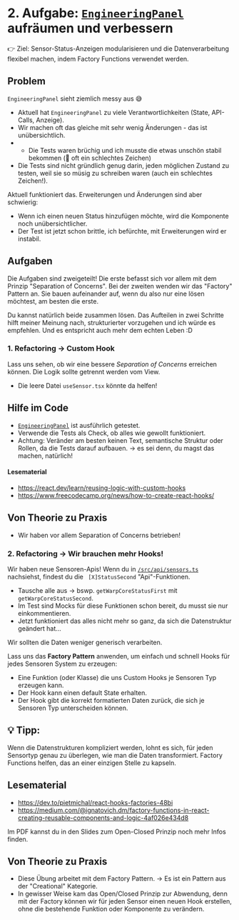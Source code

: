 # 2. Aufgabe: [`EngineeringPanel`](../src/app/features/engineering/EngineeringPanel.tsx) aufräumen und verbessern

👉 Ziel: Sensor-Status-Anzeigen modularisieren und die Datenverarbeitung flexibel machen, indem Factory Functions verwendet werden.

## Problem

`EngineeringPanel` sieht ziemlich messy aus 😅

- Aktuell hat `EngineeringPanel` zu viele Verantwortlichkeiten (State, API-Calls, Anzeige).
- Wir machen oft das gleiche mit sehr wenig Änderungen - das ist unübersichtlich.
- - Die Tests waren brüchig und ich musste die etwas unschön stabil bekommen (🚨 oft ein schlechtes Zeichen)
- Die Tests sind nicht gründlich genug darin, jeden möglichen Zustand zu testen, weil sie so müsig zu schreiben
  waren (auch ein schlechtes Zeichen!).

Aktuell funktioniert das. Erweiterungen und Änderungen sind aber schwierig:

- Wenn ich einen neuen Status hinzufügen möchte, wird die Komponente noch unübersichtlicher.
- Der Test ist jetzt schon brittle, ich befürchte, mit Erweiterungen wird er instabil.

## Aufgaben

Die Aufgaben sind zweigeteilt! Die erste befasst sich vor allem mit dem Prinzip "Separation of Concerns". Bei der
zweiten wenden wir das "Factory" Pattern an. Sie bauen aufeinander auf, wenn du also nur eine lösen möchtest, am besten die erste.

Du kannst natürlich beide zusammen lösen. Das Aufteilen in zwei Schritte hilft meiner Meinung nach, strukturierter
vorzugehen und ich würde es empfehlen. Und es entspricht auch mehr dem echten Leben :D

### 1. Refactoring -> Custom Hook

Lass uns sehen, ob wir eine bessere _Separation of Concerns_ erreichen können. Die Logik sollte getrennt werden vom View.

- Die leere Datei `useSensor.tsx` könnte da helfen!

## Hilfe im Code

- [`EngineeringPanel`](../src/app/features/engineering/EngineeringPanel.tsx) ist ausführlich getestet.
- Verwende die Tests als Check, ob alles wie gewollt funktioniert.
- Achtung: Veränder am besten keinen Text, semantische Struktur oder Rollen, da die Tests darauf aufbauen.
  -> es sei denn, du magst das machen, natürlich!

#### Lesematerial

- https://react.dev/learn/reusing-logic-with-custom-hooks
- https://www.freecodecamp.org/news/how-to-create-react-hooks/

## Von Theorie zu Praxis

- Wir haben vor allem Separation of Concerns betrieben!

### 2. Refactoring -> Wir brauchen mehr Hooks!

Wir haben neue Sensoren-Apis! Wenn du in [`/src/api/sensors.ts`](../src/api/sensors.ts) nachsiehst, findest du die `
[X]StatusSecond` "Api"-Funktionen.

- Tausche alle aus -> bswp. `getWarpCoreStatusFirst` mit `getWarpCoreStatusSecond`.
- Im Test sind Mocks für diese Funktionen schon bereit, du musst sie nur einkommentieren.
- Jetzt funktioniert das alles nicht mehr so ganz, da sich die Datenstruktur geändert hat...

Wir sollten die Daten weniger generisch verarbeiten.

Lass uns das **Factory Pattern** anwenden, um einfach und schnell Hooks für jedes Sensoren System zu erzeugen:

- Eine Funktion (oder Klasse) die uns Custom Hooks je Sensoren Typ erzeugen kann.
- Der Hook kann einen default State erhalten.
- Der Hook gibt die korrekt formatierten Daten zurück, die sich je Sensoren Typ unterscheiden können.

## 💡 Tipp:

Wenn die Datenstrukturen kompliziert werden, lohnt es sich, für jeden Sensortyp genau zu überlegen, wie man die Daten transformiert.
Factory Functions helfen, das an einer einzigen Stelle zu kapseln.

## Lesematerial

- https://dev.to/pietmichal/react-hooks-factories-48bi
- https://medium.com/@ignatovich.dm/factory-functions-in-react-creating-reusable-components-and-logic-4af026e434d8

Im PDF kannst du in den Slides zum Open-Closed Prinzip noch mehr Infos finden.

## Von Theorie zu Praxis

- Diese Übung arbeitet mit dem Factory Pattern.
  -> Es ist ein Pattern aus der "Creational" Kategorie.
- In gewisser Weise kam das Open/Closed Prinzip zur Abwendung, denn mit der Factory können wir für jeden Sensor
  einen neuen Hook erstellen, ohne die bestehende Funktion oder Komponente zu verändern.
